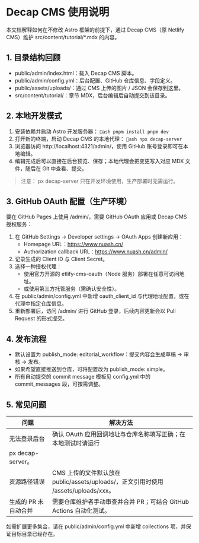 ﻿# Decap CMS 使用说明

本文档解释如何在不修改 Astro 框架的前提下，通过 Decap CMS（原 Netlify CMS）维护 src/content/tutorial/*.mdx 的内容。

## 1. 目录结构回顾

- public/admin/index.html：载入 Decap CMS 脚本。
- public/admin/config.yml：后台配置、GitHub 仓库信息、字段定义。
- public/assets/uploads/：通过 CMS 上传的图片 / JSON 会保存到这里。
- src/content/tutorial/：章节 MDX，后台编辑后自动提交到该目录。

## 2. 本地开发模式

1. 安装依赖并启动 Astro 开发服务器：
   `ash
   pnpm install
   pnpm dev
   `
2. 打开新的终端，启动 Decap CMS 的本地代理：
   `ash
   npx decap-server
   `
3. 浏览器访问 http://localhost:4321/admin/，使用 GitHub 账号登录即可在本地编辑。
4. 编辑完成后可以直接在后台预览、保存；本地代理会把变更写入对应 MDX 文件，随后在 Git 中查看、提交。

> 注意：
px decap-server 只在开发环境使用，生产部署时无需运行。

## 3. GitHub OAuth 配置（生产环境）

要在 GitHub Pages 上使用 /admin/，需要 GitHub OAuth 应用或 Decap CMS 授权服务：

1. 在 GitHub Settings → Developer settings → OAuth Apps 创建新应用：
   - Homepage URL：https://www.nuash.cn/
   - Authorization callback URL：https://www.nuash.cn/admin/
2. 记录生成的 Client ID 与 Client Secret。
3. 选择一种授权代理：
   - 使用官方开源的 
etlify-cms-oauth（Node 服务）部署在任意可访问地址。
   - 或使用第三方托管服务（需确认安全性）。
4. 在 public/admin/config.yml 中新增 oauth_client_id 与代理地址配置，或在代理中指定仓库信息。
5. 重新部署后，访问 /admin/ 进行 GitHub 登录，后续内容更新会以 Pull Request 的形式提交。

## 4. 发布流程

- 默认设置为 publish_mode: editorial_workflow：提交内容会生成草稿 → 审核 → 发布。
- 如果希望直接推送到仓库，可将配置改为 publish_mode: simple。
- 所有自动提交的 commit message 模板见 config.yml 中的 commit_messages 段，可按需调整。

## 5. 常见问题

| 问题 | 解决方法 |
| ---- | -------- |
| 无法登录后台 | 确认 OAuth 应用回调地址与仓库名称填写正确；在本地测试时请运行 
px decap-server。 |
| 资源路径错误 | CMS 上传的文件默认放在 public/assets/uploads/，正文引用时使用 /assets/uploads/xxx。 |
| 生成的 PR 未自动合并 | 需要仓库维护者手动审查并合并 PR；可结合 GitHub Actions 自动化测试。 |

如需扩展更多集合，请在 public/admin/config.yml 中新增 collections 项，并保证目标目录已经存在。



